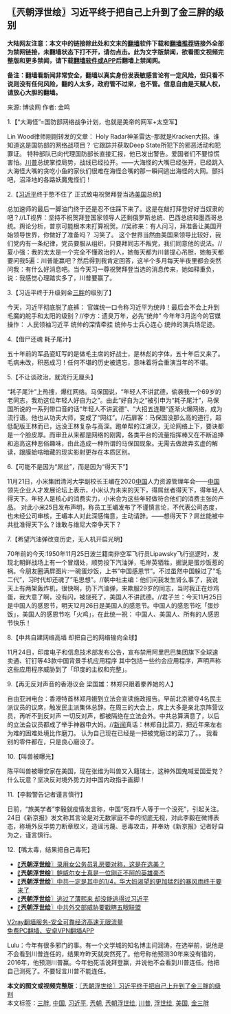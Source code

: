  <h2>〖兲朝浮世绘〗习近平终于把自己上升到了金三胖的级别</h2> <p class="notice"><b>大陆网友注意：本文中的链接除此处和文末的<a href="https://github.com/bannedbook/fanqiang" >翻墙</a>软件下载和<a href="https://github.com/killgcd/justmysocks/blob/master/README.md">翻墙推荐</a>链接外全部为禁网链接，未翻墙状态下打不开，请勿点击。此为文字版禁闻，欲看图文视频完整版和更多禁闻，请下载<a href="https://github.com/bannedbook/fanqiang">翻墙软件或APP</a>后翻墙上禁闻网。</p><p>备注：翻墙看新闻非常安全，翻墙以真实身份发表敏感言论有一定风险，但只看不说则没有任何风险，翻的人太多，政府管不过来，也不管。信息自由是天赋人权，请放心大胆的翻墙。</b></p>  <div class="entry"> <p>来源:&nbsp;博谈网                            作者:&nbsp;金鸣                           </p> <p>1.【“大海怪”=国防部网络战争计划，也就是美帝的网军+太空军】</p> <p></p> <p>Lin Wood律师刚刚转发的文章： Holy Radar神圣雷达–那就是Kracken大招。谁知道这是国防部的网络战项目？ 它跟踪并获取Deep State所犯下的邪恶活动和犯罪证。 特种部队已向代理国防部长直接汇报，他已发出警告。爱国者们不要惊慌害怕。<a href="https://www.bannedbook.org/bnews/tag/%e5%b7%9d%e6%99%ae/" class="st_tag internal_tag" rel="tag" title="标签 川普 下的日志">川普</a>总统掌控局势，战线已经拉开。——大海怪的大嘴已经张开，已经跳入大海怪大嘴的贪吃小鱼的家伙们很难在海怪合嘴的那一瞬间逃出海怪的大网。颤抖吧，沼泽地的各路妖魔鬼怪们！</p> <p>2.【<a href="https://www.bannedbook.org/bnews/tag/%e4%b9%a0%e8%bf%91%e5%b9%b3/" class="st_tag internal_tag" rel="tag" title="标签 习近平 下的日志">习近平</a>终于憋不住了 正式致电祝贺拜登当选<a href="https://www.bannedbook.org/bnews/tag/%e7%be%8e%e5%9b%bd/" class="st_tag internal_tag" rel="tag" title="标签 美国 下的日志">美国</a>总统】</p> <p></p> <p>总加速师的最后一脚油门终于还是忍不住踩下来了。这是在敲打拜登好好当奴隶的吧？//LT视界：坚持不祝贺拜登国家领导人还剩俄罗斯总统、巴西总统和墨西哥总统。舆论分析，普京可能根本未打算祝贺。//吴祚来：有人问习，拜准备让美国开始领导世界，你做好了准备吗？ 习笑了。 这个世界当然由美国来领导比较好，我们党内有一条纪律，党员要服从组织，只要拜同志不叛党，我们同意他的说法。//夏小强：我的太太是一个完全不懂政治的人，她每天都为川普提心吊胆，她每天都要问我5遍：川普能赢吧？然后得到我肯定回答，这半个多月每天半夜里都会突然问我：有什么好消息吧。当今天习一尊祝贺拜登当选的消息传来，她如释重负，说：我感觉心理踏实多了，川普要赢了。</p> <p>3.【习近平终于升级到金<a href="https://www.bannedbook.org/bnews/tag/%e4%b8%89%e8%83%96/" class="st_tag internal_tag" rel="tag" title="标签 三胖 下的日志">三胖</a>的级别了】</p> <p></p>  <p>今天，习近平彻底脱了底裤： 官媒统一口令称习近平为统帅！最后会不会上升到毛魔的舵手和太阳的级别？//李方：遗臭万年，必先“统帅” 今年年3月迄今的官媒操作： 人民领袖习近平 统帅的深情牵挂 统帅与士兵心连心 统帅的演兵场足迹。</p> <p>4.【借尸还魂 耗子尾汁】</p> <p></p> <p>五十年前的军品瓷缸写的是做毛主席的好战士，是林彪的字体，五十年后又来了。毛病未改，积恶成习！任何不堪的历史被遗忘，意味着将会重演当年的不堪。</p> <p>5.【不让谈政治，就流行无厘头】</p> <p></p> <p>“耗子尾汁”上热搜，爆红网络。马保国说，“年轻人不讲武德，偷袭我一个69岁的老同志，我劝这位年轻人好自为之”。由此“好自为之”被引申为“耗子尾汁”，马保国所说的一系列带口音的话“年轻人不讲武德”、“大招五连鞭“逐渐火爆网络，成为流行语。他也从功夫大师，变成了“网红”。//石扉客：马保国没那么高的道行，超低配版王林而已，远没王林复杂与高深。跑单帮的江湖汉，无论网络上下，要诀都是一个脸皮厚。而审丑从来都是网络的刚需，各类平台的流量指挥棒又在不断追捧和追高这种恶俗趣味，由此造成一种所谓的马保国现象。无需去做故弄玄虚的解读，跟膜蛤啥暗藏的现实影射更存在本质区别。</p> <p>6.【可能不是因为“屌丝”，而是因为“得天下”】</p> <p></p>  <p>11月21日，小米集团清河大学副校长王嵋在2020<span class='wp_keywordlink_affiliate'><a href="https://www.bannedbook.org/" title="中国" target="_blank">中国</a></span>人力资源管理年会——<a href="https://www.bannedbook.org/bnews/tag/%E4%B8%AD%E5%9B%BD/" class="st_tag internal_tag" rel="tag" title="标签 中国 下的日志">中国</a>领先企业人才发展论坛上表示，小米认为未来的天下，得屌丝者得天下，得年轻人得天下。年轻人是核心的消费实力，小米会为这些年轻做符合他们的消费主张的产品。 对此小米25日发布声明，称员工王嵋发布了不谨慎言论，不代表公司态度，也未经公司审核，王嵋本人对此深感悔意，主动请辞。——想得天下？屌丝能被中共批准得天下么？谁敢与维尼大帝争天下？</p> <p>7.【希望汽油弹改变历史，无人机开启光明】</p> <p></p> <p>70年前的今天:1950年11月25日波兰籍南非空军飞行员Lipawsky飞行巡逻时，发现北朝鲜战场上有一个冒烟处，顺势投下汽油弹，毛岸英牺牲，据说是蛋炒饭惹的祸。今朋友圈满屏图片:一碗蛋炒饭，上书&#8221;中国感恩节&#8221;。不过虽然中国躲过了&#8221;毛二代&#8221;，习时代却还魂了&#8221;毛思想&#8221;。//朝中社主编：他们问我发生肾么事了，我说天上有两架轰炸机，很快啊，扔下汽油弹，来欺服29岁的同志，当时我正在炒鸡蛋，我大意了啊，没有闪，被烧死了，美国人不讲武德。//君子兰：今天11月25日是中国人的感恩节，明天12月26日是美国人的感恩节。中国人的感恩节吃「蛋炒饭」，美国人的感恩节吃「火鸡」，在此统一祝： 中国人、美国人、所有的人感恩节快乐！</p> <p>8.【中共自建网络高墙 却把自己的网络输向全球】</p> <p></p> <p>11月24日，印度电子和信息技术部发布公告，宣布禁用阿里巴巴集团旗下全球速卖通、钉钉等43款中国背景手机应用程序 其中包括一些约会应用程序，声明声称这些应用程序威胁到了「印度的主权和完整」。</p> <p>9.【再无反对声音的香港议会 梁国雄：林郑只跟着豢养她的人】</p> <p></p>  <p>自由亚洲电台：香港特首林郑月娥到立法会宣读施政报告。早前北京褫夺4名民主派议员的议席，触发民主派集体总辞。在周三的大会上，席上大多是亲北京阵营议员，再听不到反对声 一切反对声，都被隔绝在立法会外。中共总算满意了，以后的立法会议员都成了举手神器申大妈。//<span class='wp_keywordlink_affiliate'><a href="https://www.bannedbook.org/" title="新闻">新闻</a></span>真话：林郑自比菜刀，把近年来左右为难的困难处境比作磨刀。 认为自己现在已经是一把被党磨过的菜刀了。。 我看别的零件都在，只是良心磨没了。</p> <p>10.【叫兽被曝光】</p> <p></p> <p>陈平叫兽被曝安家在美国，现在张维为叫兽又入籍瑞士，这种外国鬼喊爱国爱党？什么玩意？坚决反对境外势力对中国内政指手画脚！</p> <p>11.【李毅警告记者谨言慎行】</p> <p></p> <p>日前，“旅美学者”李毅就疫情发言称，中国“死四千人等于一个没死”，引起关注。24日《新京报》发文称其言论是对无数家庭不幸的彻底无视，对此李毅在微博表态，称境外反华势力断章取义，造谣污蔑、恶毒攻击，并奉劝《新京报》记者好自为之，谨言慎行。</p> <p>12.【嘴太毒，结果把自己毒死】</p> <p></p>  <ul class='op-related-articles' title='相关阅读'> <li><a href='https://www.bannedbook.org/bnews/ssgc/20201125/1436580.html' target='_blank'>〖<b>兲朝浮世绘</b>〗录用女公务员乳房要对称，这是在选美？</a></li> <li><a href='https://www.bannedbook.org/bnews/ssgc/20201124/1435986.html' target='_blank'>〖<b>兲朝浮世绘</b>〗鲍威尔女士真是一位刚正不阿的英雄豪杰</a></li> <li><a href='https://www.bannedbook.org/bnews/ssgc/20201123/1435379.html' target='_blank'>〖<b>兲朝浮世绘</b>〗中共一定是其中的1/4，华大妈渴望的更加猛烈的暴风雨终于要来了</a></li> <li><a href='https://www.bannedbook.org/bnews/ssgc/20201121/1434447.html' target='_blank'>〖<b>兲朝浮世绘</b>〗逃过了薄熙来 却没能逃得过习近平</a></li> <li><a href='https://www.bannedbook.org/bnews/ssgc/20201120/1433834.html' target='_blank'>〖<b>兲朝浮世绘</b>〗中共外交部威胁要戳瞎五眼联盟</a></li> </ul> <p class="texttj"> <a href="https://www.bannedbook.org/forum23/topic22702.html" target="_blank">V2ray翻墙服务-安全可靠经济高速无限流量</a><br/> <a href="https://github.com/bannedbook/fanqiang/wiki/%E7%A6%81%E9%97%BB%E7%BD%91%E5%AE%89%E5%8D%93%E7%BF%BB%E5%A2%99%E6%96%B0%E9%97%BBAPP" target="_blank">免费PC翻墙、安卓VPN翻墙APP</a></p><p>Lulu：今年有很多邪门的事。有一个文学城的知名博主闫润涛，在选举前，说他是不会看到川普连任的，结果咋昨天就突然死了。他号称他预测30年来没有错的，2016年，他预测川普赢。今年他死活说拜登赢，并说他不会看到川普连任。他把自己测死了。不要轻言川普不能连任。</p><a name='sharetosocial'></a>       <div><b>本文的图文或视频完整版</b>：<a href='https://www.bannedbook.org/bnews/ssgc/20201126/1437156.html'>〖兲朝浮世绘〗习近平终于把自己上升到了金三胖的级别</a></div>  </div><!--END ENTRY--> <div class="postfooter"> <div>本文标签：<a href="https://www.bannedbook.org/bnews/tag/%e4%b8%89%e8%83%96/" rel="tag">三胖</a>, <a href="https://www.bannedbook.org/bnews/tag/%E4%B8%AD%E5%9B%BD/" rel="tag">中国</a>, <a href="https://www.bannedbook.org/bnews/tag/%e4%b9%a0%e8%bf%91%e5%b9%b3/" rel="tag">习近平</a>, <a href="https://www.bannedbook.org/bnews/tag/%e5%85%b2%e6%9c%9d/" rel="tag">兲朝</a>, <a href="https://www.bannedbook.org/bnews/tag/%e5%85%b2%e6%9c%9d%e6%b5%ae%e4%b8%96%e7%bb%98/" rel="tag">兲朝浮世绘</a>, <a href="https://www.bannedbook.org/bnews/tag/%e5%b7%9d%e6%99%ae/" rel="tag">川普</a>, <a href="https://www.bannedbook.org/bnews/tag/%E6%B5%AE%E4%B8%96%E7%BB%98/" rel="tag">浮世绘</a>, <a href="https://www.bannedbook.org/bnews/tag/%e7%be%8e%e5%9b%bd/" rel="tag">美国</a>, <a href="https://www.bannedbook.org/bnews/tag/%e9%87%91%e4%b8%89%e8%83%96/" rel="tag">金三胖</a></div>  </div><!--END POSTFOOTER--> 
